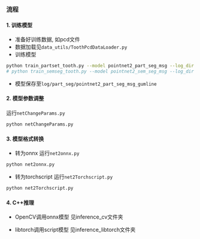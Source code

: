 ### 流程
#### 1. 训练模型
- 准备好训练数据, 如pcd文件
- 数据加载见`data_utils/ToothPcdDataLoader.py`
- 训练模型
```bash
python train_partset_tooth.py --model pointnet2_part_seg_msg --log_dir pointnet2_part_seg_msg_gumline
# python train_semseg_tooth.py --model pointnet2_sem_seg_msg --log_dir pointnet2_seg_msg_tooth
```
- 模型保存至`log/part_seg/pointnet2_part_seg_msg_gumline`

#### 2. 模型参数调整
运行`netChangeParams.py`
```bash
python netChangeParams.py
```

#### 3. 模型格式转换
- 转为onnx
运行`net2onnx.py`
```bash
python net2onnx.py
```

- 转为torchscript
运行`net2Torchscript.py`
```bash
python net2Torchscript.py
```

#### 4. C++推理
- OpenCV调用onnx模型
见inference_cv文件夹

- libtorch调用script模型
见inference_libtorch文件夹
